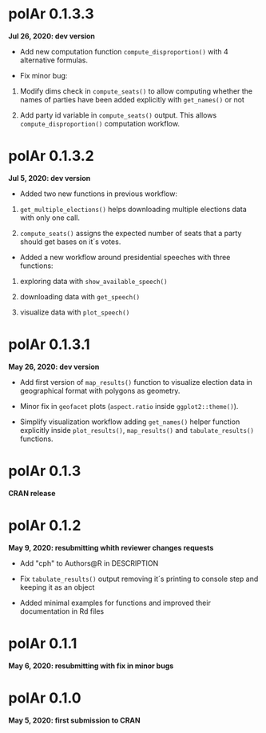 # polAr 0.1.3.3

**Jul 26, 2020: dev version**

* Add new computation function `compute_disproportion()` with 4 alternative formulas. 

* Fix minor bug:

1. Modify dims check in `compute_seats()`  to allow computing whether the names of parties have been added explicitly with `get_names()` or not

2. Add party id variable in `compute_seats()` output. This allows `compute_disproportion()` computation workflow. 

# polAr 0.1.3.2
**Jul 5, 2020: dev version**

* Added two new functions in previous workflow:

1. `get_multiple_elections()`  helps downloading multiple elections data with only one call. 

2. `compute_seats()` assigns the expected number of seats that a party should get bases on it´s votes. 

* Added a new workflow around presidential speeches with three functions:

1. exploring data with `show_available_speech()`

2. downloading data with `get_speech()`

3. visualize data with `plot_speech()`

# polAr 0.1.3.1

**May 26, 2020: dev version**

* Add first version of `map_results()` function to visualize election data in geographical format with polygons as geometry.

* Minor fix in `geofacet` plots (`aspect.ratio` inside `ggplot2::theme()`).

* Simplify visualization workflow adding `get_names()` helper function explicitly inside `plot_results()`, `map_results()` and `tabulate_results()` functions.

# polAr 0.1.3 

**CRAN release**

# polAr 0.1.2

**May 9, 2020:  resubmitting whith reviewer changes requests**

* Add "cph" to Authors\@R in DESCRIPTION

* Fix `tabulate_results()` output removing it´s printing to console step and keeping it as an object

* Added minimal examples for functions and improved  their documentation in Rd files
  
# polAr 0.1.1

**May 6, 2020: resubmitting with fix in minor bugs**

# polAr 0.1.0

**May 5, 2020:  first submission to CRAN**
